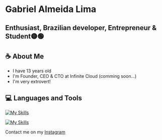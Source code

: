 # Gabriel Almeida Lima
## Enthusiast, Brazilian developer, Entrepreneur & Student🟡🟢


## ☕ About Me
- I have 13 years old
- I'm Founder, CEO & CTO at Infinite Cloud (comming soon...)
- I'm very extrovert!

## 💻 Languages and Tools

[![My Skills](https://skillicons.dev/icons?i=javascript,nodejs,java,kotlin,py,ts,php,react,vite,nextjs,tailwind)](https://skillicons.dev)

[![My Skills](https://skillicons.dev/icons?i=vscode,idea,pycharm,docker,mysql,postgres,bash,notion,gradle,linux,windows)](https://skillicons.dev)

Contact me on my [Instagram](https://www.instagram.com/_.gabrielalmeida_/)
